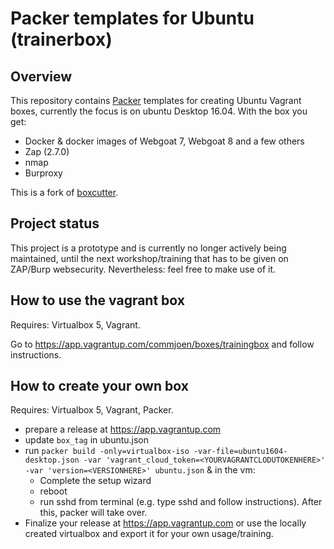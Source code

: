 # Packer templates for Ubuntu (trainerbox)

## Overview

This repository contains [Packer](https://packer.io/) templates for creating Ubuntu Vagrant boxes, currently the focus is on ubuntu Desktop 16.04. With the box you get:
- Docker & docker images of Webgoat 7, Webgoat 8 and a few others
- Zap (2.7.0)
- nmap
- Burproxy

This is a fork of [boxcutter](https://github.com/boxcutter/ubuntu).

## Project status

This project is a prototype and is currently no longer actively being maintained, until the next workshop/training that has to be given on ZAP/Burp websecurity. Nevertheless: feel free to make use of it.

## How to use the vagrant box

Requires: Virtualbox 5, Vagrant.

Go to https://app.vagrantup.com/commjoen/boxes/trainingbox and follow instructions.

## How to create your own box
Requires: Virtualbox 5, Vagrant, Packer.

- prepare a release at https://app.vagrantup.com
- update `box_tag` in ubuntu.json
- run `packer build -only=virtualbox-iso -var-file=ubuntu1604-desktop.json -var 'vagrant_cloud_token=<YOURVAGRANTCLODUTOKENHERE>' -var 'version=<VERSIONHERE>' ubuntu.json` & in the vm:
  - Complete the setup wizard
  - reboot
  - run sshd from terminal (e.g. type sshd and follow instructions). After this, packer will take over.
- Finalize your release at https://app.vagrantup.com or use the locally created virtualbox and export it for your own usage/training.
